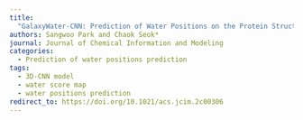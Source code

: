 ```yaml
---
title:
  "GalaxyWater-CNN: Prediction of Water Positions on the Protein Structure by a 3D-Convolutional Neural Network"
authors: Sangwoo Park and Chaok Seok*
journal: Journal of Chemical Information and Modeling
categories:
  - Prediction of water positions prediction
tags:
  - 3D-CNN model
  - water score map
  - water positions prediction
redirect_to: https://doi.org/10.1021/acs.jcim.2c00306
---
```

